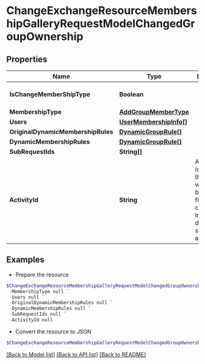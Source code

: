 # ChangeExchangeResourceMembershipGalleryRequestModelChangedGroupOwnership
## Properties

Name | Type | Description | Notes
------------ | ------------- | ------------- | -------------
**IsChangeMemberShipType** | **Boolean** |  | [optional] [default to $false]
**MembershipType** | [**AddGroupMemberType**](AddGroupMemberType.md) |  | [optional] 
**Users** | [**UserMembershipInfo[]**](UserMembershipInfo.md) |  | [optional] 
**OriginalDynamicMembershipRules** | [**DynamicGroupRule[]**](DynamicGroupRule.md) |  | [optional] 
**DynamicMembershipRules** | [**DynamicGroupRule[]**](DynamicGroupRule.md) |  | [optional] 
**SubRequestIds** | **String[]** |  | [optional] 
**ActivityId** | **String** | An unique identifier for the activity which can be used to find configuration in the dynamic service if it is assign by IT | [optional] 

## Examples

- Prepare the resource
```powershell
$ChangeExchangeResourceMembershipGalleryRequestModelChangedGroupOwnership = New-Cloud.Governance.ClientChangeExchangeResourceMembershipGalleryRequestModelChangedGroupOwnership  -IsChangeMemberShipType null `
 -MembershipType null `
 -Users null `
 -OriginalDynamicMembershipRules null `
 -DynamicMembershipRules null `
 -SubRequestIds null `
 -ActivityId null
```

- Convert the resource to JSON
```powershell
$ChangeExchangeResourceMembershipGalleryRequestModelChangedGroupOwnership | ConvertTo-JSON
```

[[Back to Model list]](../README.md#documentation-for-models) [[Back to API list]](../README.md#documentation-for-api-endpoints) [[Back to README]](../README.md)

